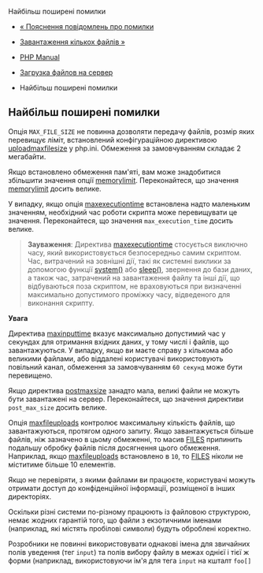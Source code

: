 Найбільш поширені помилки

-   [« Пояснення повідомлень про помилки](features.file-upload.errors.html)
    
-   [Завантаження кількох файлів »](features.file-upload.multiple.html)
    
-   [PHP Manual](index.html)
    
-   [Загрузка файлов на сервер](features.file-upload.html)
    
-   Найбільш поширені помилки
    

## Найбільш поширені помилки

Опція `MAX_FILE_SIZE` не повинна дозволяти передачу файлів, розмір яких перевищує ліміт, встановлений конфігураційною директивою [uploadmaxfilesize](ini.core.html#ini.upload-max-filesize) у php.ini. Обмеження за замовчуванням складає 2 мегабайти.

Якщо встановлено обмеження пам'яті, вам може знадобитися збільшити значення опції [memorylimit](ini.core.html#ini.memory-limit). Переконайтеся, що значення [memorylimit](ini.core.html#ini.memory-limit) досить велике.

У випадку, якщо опція [maxexecutiontime](info.configuration.html#ini.max-execution-time) встановлена ​​надто маленьким значенням, необхідний час роботи скрипта може перевищувати це значення. Переконайтеся, що значення `max_execution_time` досить велике.

> **Зауваження**: Директива [maxexecutiontime](info.configuration.html#ini.max-execution-time) стосується виключно часу, який використовується безпосередньо самим скриптом. Час, витрачений на зовнішні дії, такі як системні виклики за допомогою функції [system()](function.system.html) або [sleep()](function.sleep.html), звернення до бази даних, а також час, затрачений на завантаження файлу та інші дії, що відбуваються поза скриптом, не враховуються при визначенні максимально допустимого проміжку часу, відведеного для виконання скрипту.

**Увага**

Директива [maxinputtime](info.configuration.html#ini.max-input-time) вказує максимально допустимий час у секундах для отримання вхідних даних, у тому числі і файлів, що завантажуються. У випадку, якщо ви маєте справу з кількома або великими файлами, або віддалені користувачі використовують повільний канал, обмеження за замовчуванням `60 секунд` може бути перевищено.

Якщо директива [postmaxsize](ini.core.html#ini.post-max-size) занадто мала, великі файли не можуть бути завантажені на сервер. Переконайтеся, що значення директиви `post_max_size` досить велике.

Опція [maxfileuploads](ini.core.html#ini.max-file-uploads) контролює максимальну кількість файлів, що завантажуються, протягом одного запиту. Якщо завантажується більше файлів, ніж зазначено в цьому обмеженні, то масив [FILES](reserved.variables.files.html) припинить подальшу обробку файлів після досягнення цього обмеження. Наприклад, якщо [maxfileuploads](ini.core.html#ini.max-file-uploads) встановлено в `10`, то [FILES](reserved.variables.files.html) ніколи не міститиме більше 10 елементів.

Якщо не перевіряти, з якими файлами ви працюєте, користувачі можуть отримати доступ до конфіденційної інформації, розміщеної в інших директоріях.

Оскільки різні системи по-різному працюють із файловою структурою, немає жодних гарантій того, що файли з екзотичними іменами (наприклад, які містять пробілові символи) будуть оброблені коректно.

Розробники не повинні використовувати однакові імена для звичайних полів уведення (тег `input`) та полів вибору файлу в межах однієї і тієї ж форми (наприклад, використовуючи ім'я для тега `input` на кшталт `foo[]`